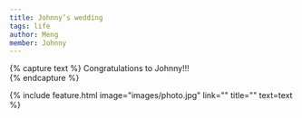 ```yaml
---
title: Johnny’s wedding
tags: life
author: Meng
member: Johnny
---
```


{% capture text %} Congratulations to Johnny!!!   
{% endcapture %}

{% include feature.html image="images/photo.jpg" link="" title="" text=text %}
